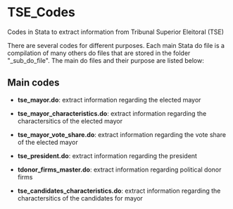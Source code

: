 # TSE_Codes

Codes in Stata to extract information from Tribunal Superior Eleitoral (TSE)

There are several codes for different purposes. Each main Stata do file is a compilation of many others do files that are stored in the folder "_sub_do_file". The main do files and their purpose are listed below:

## Main codes

* **tse_mayor.do**: extract information regarding the elected mayor  

* **tse_mayor_characteristics.do**: extract information regarding the charactersitics of the elected mayor 

* **tse_mayor_vote_share.do**: extract information regarding the vote share of the elected mayor 

* **tse_president.do**:  extract information regarding the president

* **tdonor_firms_master.do**:  extract information regarding political donor firms

* **tse_candidates_characteristics.do**:  extract information regarding the charactersitics of the candidates for mayor 

